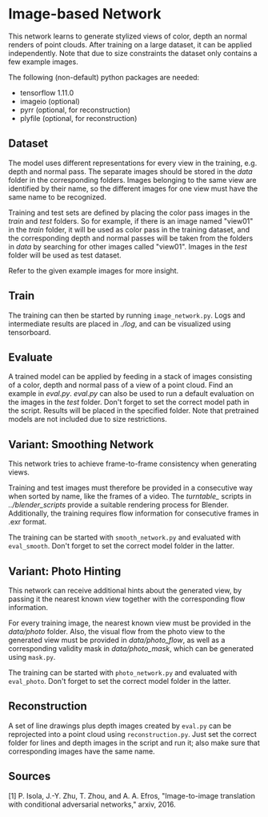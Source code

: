 # Image-based Network

This network learns to generate stylized views of color, depth an normal renders of point clouds. After training on a large dataset, it can be applied independently.
Note that due to size constraints the dataset only contains a few example images.

The following (non-default) python packages are needed:
* tensorflow 1.11.0
* imageio (optional)
* pyrr (optional, for reconstruction)
* plyfile (optional, for reconstruction)

## Dataset

The model uses different representations for every view in the training, e.g. depth and normal pass. The separate images should be stored in the *data* folder in the corresponding folders. Images belonging to the same view are identified by their name, so the different images for one view must have the same name to be recognized. 

Training and test sets are defined by placing the color pass images in the *train* and *test* folders. So for example, if there is an image named "view01" in the *train* folder, it will be used as color pass in the training dataset, and the corresponding depth and normal passes will be taken from the folders in *data* by searching for other images called "view01". Images in the *test* folder will be used as test dataset.

Refer to the given example images for more insight.

## Train

The training can then be started by running `image_network.py`.
Logs and intermediate results are placed in *./log*, and can be visualized using tensorboard.

## Evaluate

A trained model can be applied by feeding in a stack of images consisting of a color, depth and normal pass of a view of a point cloud.
Find an example in *eval.py*.
*eval.py* can also be used to run a default evaluation on the images in the *test* folder. Don't forget to set the correct model path in the script. Results will be placed in the specified folder.
Note that pretrained models are not included due to size restrictions. 

## Variant: Smoothing Network

This network tries to achieve frame-to-frame consistency when generating views. 

Training and test images must therefore be provided in a consecutive way when sorted by name, like the frames of a video.
The *turntable_* scripts in *../blender_scripts* provide a suitable rendering process for Blender.
Additionally, the training requires flow information for consecutive frames in .exr format.

The training can be started with `smooth_network.py` and evaluated with `eval_smooth`. Don't forget to set the correct model folder in the latter.

## Variant: Photo Hinting

This network can receive additional hints about the generated view, by passing it the nearest known view together with the corresponding flow information.

For every training image, the nearest known view must be provided in the *data/photo* folder. Also, the visual flow from the photo view to the generated view must be provided in *data/photo_flow*, as well as a corresponding validity mask in *data/photo_mask*, which can be generated using `mask.py`.

The training can be started with `photo_network.py` and evaluated with `eval_photo`. Don't forget to set the correct model folder in the latter.

## Reconstruction

A set of line drawings plus depth images created by `eval.py` can be reprojected into a point cloud using `reconstruction.py`. Just set the correct folder for lines and depth images in the script and run it; also make sure that corresponding images have the same name.

## Sources

[1] P. Isola, J.-Y. Zhu, T. Zhou, and A. A. Efros, "Image-to-image translation with conditional
adversarial networks," arxiv, 2016.
